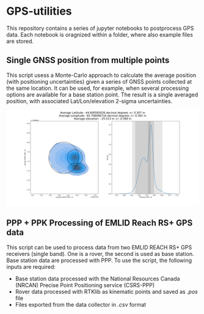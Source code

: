 # GPS-utilities
This repository contains a series of jupyter notebooks to postprocess GPS data. Each notebook is oragnized within a folder, where also example files are stored.

## Single GNSS position from multiple points
This script usess a Monte-Carlo approach to calculate the average position (with positioning uncertainties) given a series of GNSS points collected at the same location. It can be used, for example, when several processing options are available for a base station point. The result is a single averaged position, with associated Lat/Lon/elevation 2-sigma uncertainties.

![alt text](GNSS_Averaging/GNSS_averaged.svg)

## PPP + PPK Processing of EMLID Reach RS+ GPS data
This script can be used to process data from two EMLID REACH RS+ GPS receivers (single band). One is a rover, the second is used as base station. Base station data are processed with PPP. To use the script, the following inputs are required:
 - Base station data processed with the National Resources Canada (NRCAN) Precise Point Positioning service (CSRS-PPP)
 - Rover data processed with RTKlib as kinematic points and saved as *.pos* file
 - Files exported from the data collector in *.csv* format
